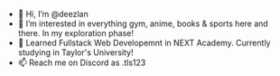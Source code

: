 - 👋 Hi, I’m @deezlan
- 👀 I’m interested in everything gym, anime, books & sports here and there. In my exploration phase!
- 🌱 Learned Fullstack Web Developemnt in NEXT Academy. Currently studying in Taylor's University!
- 📫 Reach me on Discord as .tls123

<!---
HedgieLovesCoding/HedgieLovesCoding is a ✨ special ✨ repository because its `README.md` (this file) appears on your GitHub profile.
You can click the Preview link to take a look at your changes.
--->
